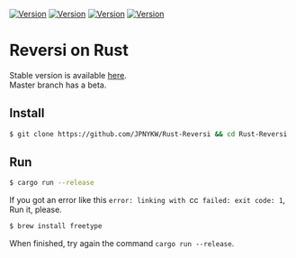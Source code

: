 [![Version](https://img.shields.io/badge/version-1.3-green.svg)](https://github.com/JPNYKW/Rust-Reversi/releases/tag/v1.3)
[![Version](https://img.shields.io/badge/version-1.2-blue.svg)](https://github.com/JPNYKW/Rust-Reversi/releases/tag/v1.2)
[![Version](https://img.shields.io/badge/version-1.1-blue.svg)](https://github.com/JPNYKW/Rust-Reversi/releases/tag/v1.1)
[![Version](https://img.shields.io/badge/version-1.0-blue.svg)](https://github.com/JPNYKW/Rust-Reversi/releases/tag/v1.0)

# Reversi on Rust

Stable version is available [here](https://github.com/JPNYKW/Rust-Reversi/releases/tag/v1.2).  
Master branch has a beta.  

## Install
```bash
$ git clone https://github.com/JPNYKW/Rust-Reversi && cd Rust-Reversi
```

## Run
```bash
$ cargo run --release
```

If you got an error like this `error: linking with `cc` failed: exit code: 1`,  
Run it, please.

```bash
$ brew install freetype
```

When finished, try again the command `cargo run --release`.
